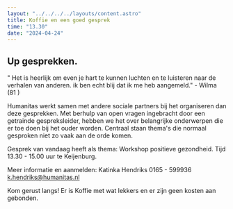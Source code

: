 ```yaml
---
layout: "../../../../layouts/content.astro"
title: Koffie en een goed gesprek
time: "13.30"
date: "2024-04-24"
---
```


## Up gesprekken.

" Het is heerlijk om even je hart te kunnen luchten en te luisteren naar de verhalen van anderen.
ik ben echt blij dat ik me heb aangemeld." - Wilma (81 )

Humanitas werkt samen met andere sociale partners bij het organiseren dan deze gesprekken.
Met berhulp van open vragen ingebracht door een getrainde gespreksleider, 
hebben we het over belangrijke onderwerpen die er toe doen bij het ouder worden.
Centraal staan thema's die normaal gesproken niet zo vaak aan de orde komen.

Gesprek van vandaag heeft als thema: Workshop positieve gezondheid.
Tijd 13.30 - 15.00 uur te Keijenburg.

Meer informatie en aanmelden:
Katinka Hendriks
0165 - 599936
k.hendriks@humanitas.nl

Kom gerust langs!
Er is Koffie met wat lekkers en er zijn geen kosten aan gebonden.

